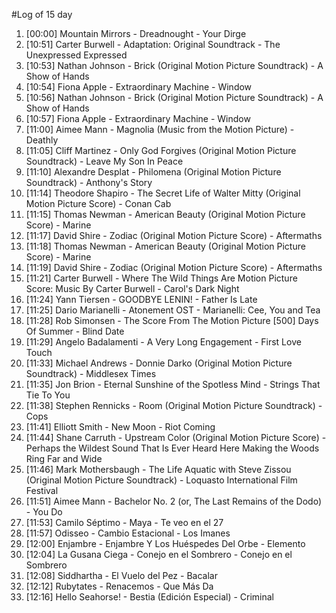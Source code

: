 #Log of 15 day

1. [00:00] Mountain Mirrors - Dreadnought - Your Dirge
1. [10:51] Carter Burwell - Adaptation: Original Soundtrack - The Unexpressed Expressed
1. [10:53] Nathan Johnson - Brick (Original Motion Picture Soundtrack) - A Show of Hands
1. [10:54] Fiona Apple - Extraordinary Machine - Window
1. [10:56] Nathan Johnson - Brick (Original Motion Picture Soundtrack) - A Show of Hands
1. [10:57] Fiona Apple - Extraordinary Machine - Window
1. [11:00] Aimee Mann - Magnolia (Music from the Motion Picture) - Deathly
1. [11:05] Cliff Martinez - Only God Forgives (Original Motion Picture Soundtrack) - Leave My Son In Peace
1. [11:10] Alexandre Desplat - Philomena (Original Motion Picture Soundtrack) - Anthony's Story
1. [11:14] Theodore Shapiro - The Secret Life of Walter Mitty (Original Motion Picture Score) - Conan Cab
1. [11:15] Thomas Newman - American Beauty (Original Motion Picture Score) - Marine
1. [11:17] David Shire - Zodiac (Original Motion Picture Score) - Aftermaths
1. [11:18] Thomas Newman - American Beauty (Original Motion Picture Score) - Marine
1. [11:19] David Shire - Zodiac (Original Motion Picture Score) - Aftermaths
1. [11:21] Carter Burwell - Where The Wild Things Are Motion Picture Score: Music By Carter Burwell - Carol's Dark Night
1. [11:24] Yann Tiersen - GOODBYE LENIN! - Father Is Late
1. [11:25] Dario Marianelli - Atonement OST - Marianelli: Cee, You and Tea
1. [11:28] Rob Simonsen - The Score From The Motion Picture [500] Days Of Summer - Blind Date
1. [11:29] Angelo Badalamenti - A Very Long Engagement - First Love Touch
1. [11:33] Michael Andrews - Donnie Darko (Original Motion Picture Soundtrack) - Middlesex Times
1. [11:35] Jon Brion - Eternal Sunshine of the Spotless Mind - Strings That Tie To You
1. [11:38] Stephen Rennicks - Room (Original Motion Picture Soundtrack) - Cops
1. [11:41] Elliott Smith - New Moon - Riot Coming
1. [11:44] Shane Carruth - Upstream Color (Original Motion Picture Score) - Perhaps the Wildest Sound That Is Ever Heard Here Making the Woods Ring Far and Wide
1. [11:46] Mark Mothersbaugh - The Life Aquatic with Steve Zissou (Original Motion Picture Soundtrack) - Loquasto International Film Festival
1. [11:51] Aimee Mann - Bachelor No. 2 (or, The Last Remains of the Dodo) - You Do
1. [11:53] Camilo Séptimo - Maya - Te veo en el 27
1. [11:57] Odisseo - Cambio Estacional - Los Imanes
1. [12:00] Enjambre - Enjambre Y Los Huéspedes Del Orbe - Elemento
1. [12:04] La Gusana Ciega - Conejo en el Sombrero - Conejo en el Sombrero
1. [12:08] Siddhartha - El Vuelo del Pez - Bacalar
1. [12:12] Rubytates - Renacemos - Que Más Da
1. [12:16] Hello Seahorse! - Bestia (Edición Especial) - Criminal
